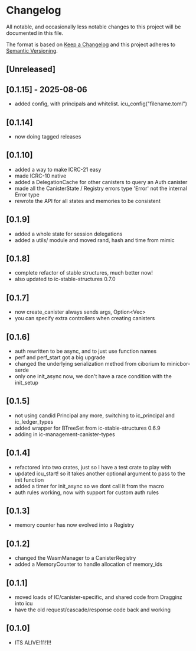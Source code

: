 # Changelog

All notable, and occasionally less notable changes to this project will be documented in this file.

The format is based on [Keep a Changelog](http://keepachangelog.com/)
and this project adheres to [Semantic Versioning](http://semver.org/).

## [Unreleased]

## [0.1.15] - 2025-08-06
- added config, with principals and whitelist.  icu_config("filename.toml")

## [0.1.14]
- now doing tagged releases

## [0.1.10]
- added a way to make ICRC-21 easy
- made ICRC-10 native
- added a DelegationCache for other canisters to query an Auth canister
- made all the CanisterState / Registry errors type 'Error' not the internal Error type
- rewrote the API for all states and memories to be consistent

## [0.1.9]
- added a whole state for session delegations
- added a utils/ module and moved rand, hash and time from mimic

## [0.1.8]
- complete refactor of stable structures, much better now!
- also updated to ic-stable-structures 0.7.0

## [0.1.7]
- now create_canister always sends args, Option<Vec<u8>>
- you can specify extra controllers when creating canisters

## [0.1.6]
- auth rewritten to be async, and to just use function names
- perf and perf_start got a big upgrade
- changed the underlying serialization method from ciborium to minicbor-serde
- only one init_async now, we don't have a race condition with the init_setup

## [0.1.5]
- not using candid Principal any more, switching to ic_principal and ic_ledger_types
- added wrapper for BTreeSet from ic-stable-structures 0.6.9
- adding in ic-management-canister-types

## [0.1.4]
- refactored into two crates, just so I have a test crate to play with
- updated icu_start! so it takes another optional argument to pass to the init function
- added a timer for init_async so we dont call it from the macro
- auth rules working, now with support for custom auth rules

## [0.1.3]
- memory counter has now evolved into a Registry

## [0.1.2]
- changed the WasmManager to a CanisterRegistry
- added a MemoryCounter to handle allocation of memory_ids

## [0.1.1]
- moved loads of IC/canister-specific, and shared code from Dragginz into icu
- have the old request/cascade/response code back and working

## [0.1.0]
- ITS ALIVE!11!1!!